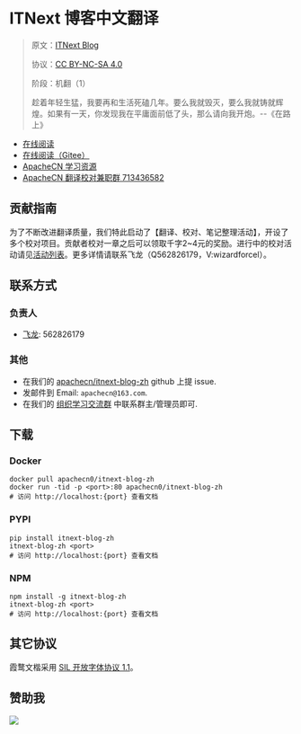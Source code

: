 <!--
    需要填充的占位符：
    
    README.md
    
        ITNext 博客中文翻译：文档中文名
        ITNext Blog：文档英文名
        https://itnext.io/：文档原始链接
        itn：域名前缀
        飞龙：负责人名称
        wizardforcel：负责人 Github 用户名
        562826179：负责人 QQ
        itnext-blog-zh：ApacheCN 的 Github 仓库名称
        itnext-blog-zh：DockerHub 仓库名称
        itnext-blog-zh：PYPI 包名称
        itnext-blog-zh：NPM 包名称
    
    CNAME
    
        itn：域名前缀

    index.html
    
        ITNext 博客中文翻译：文档中文名
        #3D79AD：显示颜色
        itnext-blog-zh：ApacheCN 的 Github 仓库名称

    asset/docsify-apachecn-footer.js
    
        itnext-blog-zh：ApacheCN 的 Github 仓库名称
-->

# ITNext 博客中文翻译

> 原文：[ITNext Blog](https://itnext.io/)
> 
> 协议：[CC BY-NC-SA 4.0](http://creativecommons.org/licenses/by-nc-sa/4.0/)
> 
> 阶段：机翻（1）
> 
> 趁着年轻生猛，我要再和生活死磕几年。要么我就毁灭，要么我就铸就辉煌。如果有一天，你发现我在平庸面前低了头，那么请向我开炮。--《在路上》

* [在线阅读](https://itn.apachecn.org)
* [在线阅读（Gitee）](https://apachecn.gitee.io/doc-template/)
* [ApacheCN 学习资源](http://docs.apachecn.org/)
* [ApacheCN 翻译校对兼职群 713436582](https://jq.qq.com/?_wv=1027&k=VSNtgpjb)

## 贡献指南

为了不断改进翻译质量，我们特此启动了【翻译、校对、笔记整理活动】，开设了多个校对项目。贡献者校对一章之后可以领取千字2\~4元的奖励。进行中的校对活动请见[活动列表](https://home.apachecn.org/#/docs/activity/docs-activity)。更多详情请联系飞龙（Q562826179，V:wizardforcel）。

## 联系方式

### 负责人

* [飞龙](https://github.com/wizardforcel): 562826179

### 其他

*   在我们的 [apachecn/itnext-blog-zh](https://github.com/apachecn/itnext-blog-zh) github 上提 issue.
*   发邮件到 Email: `apachecn@163.com`.
*   在我们的 [组织学习交流群](https://www.apachecn.org/#/docs/join) 中联系群主/管理员即可.

## 下载

### Docker

```
docker pull apachecn0/itnext-blog-zh
docker run -tid -p <port>:80 apachecn0/itnext-blog-zh
# 访问 http://localhost:{port} 查看文档
```

### PYPI

```
pip install itnext-blog-zh
itnext-blog-zh <port>
# 访问 http://localhost:{port} 查看文档
```

### NPM

```
npm install -g itnext-blog-zh
itnext-blog-zh <port>
# 访问 http://localhost:{port} 查看文档
```

## 其它协议

霞鹜文楷采用 [SIL 开放字体协议 1.1](https://github.com/lxgw/LxgwWenKai/blob/main/SIL_Open_Font_License_1.1.txt)。

## 赞助我

![](https://img-blog.csdnimg.cn/20200112005920729.png)
